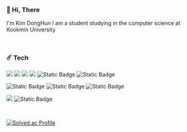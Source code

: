 ### 👋 Hi, There

I'm Kim DongHun
I am a student studying in the computer science at Kookmin University

<br/>

### ☄️ Tech 

 <img src="https://img.shields.io/badge/JavaScript-F7DF1E?style=for-the-badge&logo=JavaScript&logoColor=white"> <img src="https://img.shields.io/badge/HTML5-E34F26?style=for-the-badge&logo=HTML5&logoColor=white"> <img src="https://img.shields.io/badge/CSS3-1572B6?style=for-the-badge&logo=CSS3&logoColor=white">  <img src="https://img.shields.io/badge/JAVA-007396?style=for-the-badge&logo=Java&logoColor=white"> <img alt="Static Badge" src="https://img.shields.io/badge/Python-3776AB?style=for-the-badge&logo=Python&logoColor=white&labelColor=3776AB"> <img alt="Static Badge" src="https://img.shields.io/badge/C%2B%2B-00599C?style=for-the-badge&logo=C%2B%2B&logoColor=white&labelColor=00599C">


 
<img alt="Static Badge" src="https://img.shields.io/badge/Express-6DB33F?style=for-the-badge&logo=Express&logoColor=white&labelColor=6DB33F"> <img alt="Static Badge" src="https://img.shields.io/badge/React-61DAFB?style=for-the-badge&logo=React&logoColor=white&labelColor=61DAFB"> <img alt="Static Badge" src="https://img.shields.io/badge/Spring-6DB33F?style=for-the-badge&logo=Spring&logoColor=white&labelColor=6DB33F"> 



 
 <img src="https://img.shields.io/badge/MySQL-4479A1?style=for-the-badge&logo=MySQL&logoColor=white"> <img alt="Static Badge" src="https://img.shields.io/badge/MongoDB-47A248?style=for-the-badge&logo=MongoDB&logoColor=white&labelColor=47A248">

<br/>

 [![Solved.ac Profile](http://mazassumnida.wtf/api/v2/generate_badge?boj=bassrkd)](https://solved.ac/bassrkd/)

